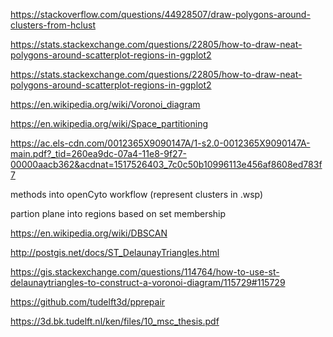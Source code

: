 https://stackoverflow.com/questions/44928507/draw-polygons-around-clusters-from-hclust

https://stats.stackexchange.com/questions/22805/how-to-draw-neat-polygons-around-scatterplot-regions-in-ggplot2

https://stats.stackexchange.com/questions/22805/how-to-draw-neat-polygons-around-scatterplot-regions-in-ggplot2


https://en.wikipedia.org/wiki/Voronoi_diagram


https://en.wikipedia.org/wiki/Space_partitioning

https://ac.els-cdn.com/0012365X9090147A/1-s2.0-0012365X9090147A-main.pdf?_tid=260ea9dc-07a4-11e8-9f27-00000aacb362&acdnat=1517526403_7c0c50b10996113e456af8608ed783f7

methods into openCyto workflow (represent clusters in .wsp)

 partion plane into regions based on set membership
 
 
 https://en.wikipedia.org/wiki/DBSCAN
 
 http://postgis.net/docs/ST_DelaunayTriangles.html
 
 https://gis.stackexchange.com/questions/114764/how-to-use-st-delaunaytriangles-to-construct-a-voronoi-diagram/115729#115729
 
 
 https://github.com/tudelft3d/pprepair 
 
 https://3d.bk.tudelft.nl/ken/files/10_msc_thesis.pdf
 
 